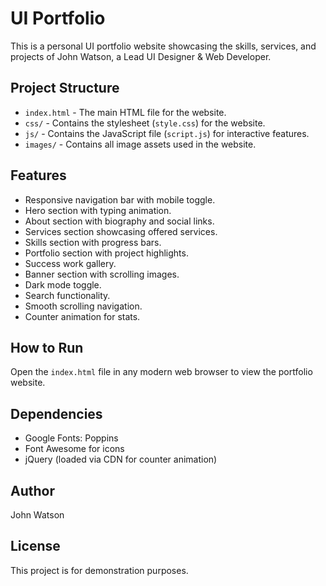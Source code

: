 # UI Portfolio

This is a personal UI portfolio website showcasing the skills, services, and projects of John Watson, a Lead UI Designer & Web Developer.

## Project Structure

- `index.html` - The main HTML file for the website.
- `css/` - Contains the stylesheet (`style.css`) for the website.
- `js/` - Contains the JavaScript file (`script.js`) for interactive features.
- `images/` - Contains all image assets used in the website.

## Features

- Responsive navigation bar with mobile toggle.
- Hero section with typing animation.
- About section with biography and social links.
- Services section showcasing offered services.
- Skills section with progress bars.
- Portfolio section with project highlights.
- Success work gallery.
- Banner section with scrolling images.
- Dark mode toggle.
- Search functionality.
- Smooth scrolling navigation.
- Counter animation for stats.

## How to Run

Open the `index.html` file in any modern web browser to view the portfolio website.

## Dependencies

- Google Fonts: Poppins
- Font Awesome for icons
- jQuery (loaded via CDN for counter animation)

## Author

John Watson

## License

This project is for demonstration purposes.
